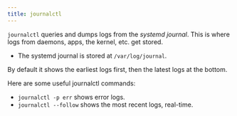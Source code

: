```yaml
---
title: journalctl
---
```


`journalctl` queries and dumps logs from the *systemd journal*. This is where logs from daemons, apps, the kernel, etc. get stored.
- The systemd journal is stored at `/var/log/journal`.

By default it shows the earliest logs first, then the latest logs at the bottom.

Here are some useful journalctl commands:
- `journalctl -p err` shows error logs.
- `journalctl --follow` shows the most recent logs, real-time.
